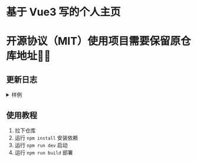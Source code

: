 # 基于 Vue3 写的个人主页

# 开源协议（MIT）使用项目需要保留原仓库地址🥲🥲

## 更新日志

<details>
<summary>样例</summary>
![示例图片](https://cdn.jsdelivr.net/gh/Hub-wen/blogimage@main/img/202508250746826.png)

## 2024-9-19

1. 添加加载动画
2. 组件库改为按需引用，优化加载速度

## 2024-9-18

1. ~~增加等待加载完成后才显示动画~~

## 2024-9-16

1. 修改 网站语言为中文
2. 修改 关于样式、添加载入动画、添加按钮渐变
3. 添加 @vueuse/motion
4. 添加 深色模式、浅色模式、跟随系统
5. 修复 按钮跳转失效
6. 修复 某些机型移动端打字机定位错误

## 2024-9-15

1. 修改 关于本站的样式
2. 修改 背景样式
3. 添加 移动端优化

## 2024-9-14

1. 初次部署
2. 添加 vuesax-alpha、vue3-typed-js
3. 部署 beta1 版本
</details>

## 使用教程

1. 拉下仓库
2. 运行 `npm install` 安装依赖
3. 运行 `npm run dev` 启动
4. 运行 `npm run build` 部署

